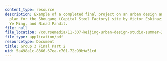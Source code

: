 ```yaml
---
content_type: resource
description: Example of a completed final project on an urban design and development
  plan for the Shougang (Capital Steel Factory) site by Victor Eskinazi, Ian Kaminski-Coughlin,
  Ye Ming, and Ninad Pandit.
file: null
file_location: /coursemedia/11-307-beijing-urban-design-studio-summer-2008/5a498a1c836667eac70172c99b9a51cd_group3_final_2.pdf
file_type: application/pdf
resourcetype: Document
title: Group 3 Final Part 2
uid: 5a498a1c-8366-67ea-c701-72c99b9a51cd
---
```

